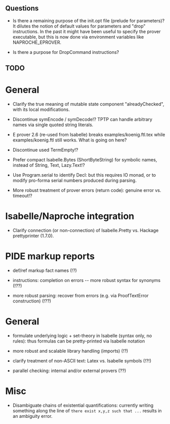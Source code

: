 ## Questions ##

* Is there a remaining purpose of the init.opt file (prelude for parameters)?
  It dilutes the notion of default values for parameters and "drop" instructions.
  In the past it might have been useful to specify the prover executable, but
  this is now done via environment variables like NAPROCHE_EPROVER.

* Is there a purpose for DropCommand instructions?

## TODO ##

# General

* Clarify the true meaning of mutable state component "alreadyChecked", with its
  local modifications.

* Discontinue symEncode / symDecode!? TPTP can handle arbitrary names via
  single quoted string literals.

* E prover 2.6 (re-used from Isabelle) breaks examples/koenig.ftl.tex while examples/koenig.ftl
  still works. What is going on here?

* Discontinue used TermEmpty!?

* Prefer compact Isabelle.Bytes (ShortByteString) for symbolic names,
  instead of String, Text, Lazy.Text!?

* Use Program.serial to identify Decl: but this requires IO monad, or to modify
  pro-forma serial numbers produced during parsing.

* More robust treatment of prover errors (return code): genuine error vs. timeout!?


# Isabelle/Naproche integration

* Clarify connection (or non-connection) of Isabelle.Pretty vs. Hackage prettyprinter (1.7.0).


# PIDE markup reports #

* def/ref markup fact names (!?)

* instructions: completion on errors -- more robust syntax for synonyms (!??)

* more robust parsing: recover from errors (e.g. via ProofTextError construction) (!??)


# General #

* formulate underlying logic + set-theory in Isabelle (syntax only, no rules):
  thus formulas can be pretty-printed via Isabelle notation

* more robust and scalable library handling (imports) (!?)

* clarify treatment of non-ASCII text: Latex vs. Isabelle symbols (!?!)

* parallel checking: internal and/or external provers (??)


# Misc #

* Disambiguate chains of existential quantifications: currently writing something
  along the line of `there exist x,y,z such that ...` results in an ambiguity error.
